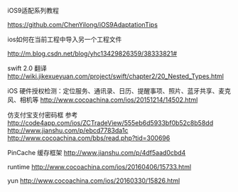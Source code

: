 iOS9适配系列教程

https://github.com/ChenYilong/iOS9AdaptationTips

ios如何在当前工程中导入另一个工程文件

http://m.blog.csdn.net/blog/yhc13429826359/38333821#

swift 2.0 翻译
http://wiki.jikexueyuan.com/project/swift/chapter2/20_Nested_Types.html

iOS 硬件授权检测：定位服务、通讯录、日历、提醒事项、照片、蓝牙共享、麦克风、相机等
http://www.cocoachina.com/ios/20151214/14502.html

仿支付宝支付密码框  参考
http://code4app.com/ios/ZCTradeView/555eb6d5933bf0b52c8b58dd
http://www.jianshu.com/p/ebcd7783da1c
http://www.cocoachina.com/bbs/read.php?tid=300696

PinCache  缓存框架
http://www.jianshu.com/p/4df5aad0cbd4

runtime
http://www.cocoachina.com/ios/20160406/15733.html


yun
http://www.cocoachina.com/ios/20160330/15826.html